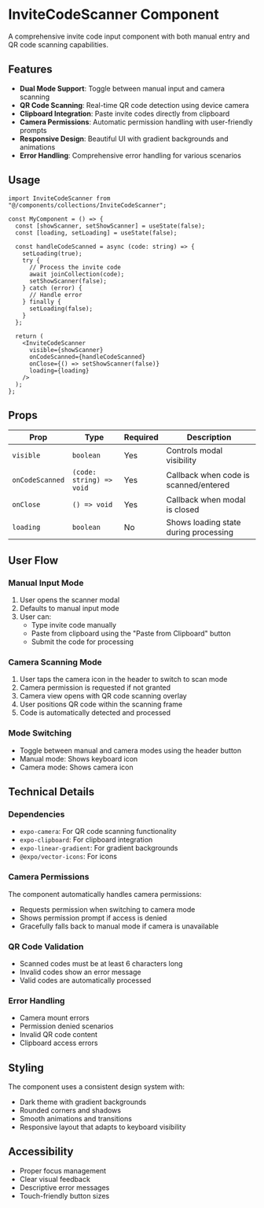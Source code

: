 # InviteCodeScanner Component

A comprehensive invite code input component with both manual entry and QR code scanning capabilities.

## Features

- **Dual Mode Support**: Toggle between manual input and camera scanning
- **QR Code Scanning**: Real-time QR code detection using device camera
- **Clipboard Integration**: Paste invite codes directly from clipboard
- **Camera Permissions**: Automatic permission handling with user-friendly prompts
- **Responsive Design**: Beautiful UI with gradient backgrounds and animations
- **Error Handling**: Comprehensive error handling for various scenarios

## Usage

```tsx
import InviteCodeScanner from "@/components/collections/InviteCodeScanner";

const MyComponent = () => {
  const [showScanner, setShowScanner] = useState(false);
  const [loading, setLoading] = useState(false);

  const handleCodeScanned = async (code: string) => {
    setLoading(true);
    try {
      // Process the invite code
      await joinCollection(code);
      setShowScanner(false);
    } catch (error) {
      // Handle error
    } finally {
      setLoading(false);
    }
  };

  return (
    <InviteCodeScanner
      visible={showScanner}
      onCodeScanned={handleCodeScanned}
      onClose={() => setShowScanner(false)}
      loading={loading}
    />
  );
};
```

## Props

| Prop            | Type                     | Required | Description                           |
| --------------- | ------------------------ | -------- | ------------------------------------- |
| `visible`       | `boolean`                | Yes      | Controls modal visibility             |
| `onCodeScanned` | `(code: string) => void` | Yes      | Callback when code is scanned/entered |
| `onClose`       | `() => void`             | Yes      | Callback when modal is closed         |
| `loading`       | `boolean`                | No       | Shows loading state during processing |

## User Flow

### Manual Input Mode

1. User opens the scanner modal
2. Defaults to manual input mode
3. User can:
   - Type invite code manually
   - Paste from clipboard using the "Paste from Clipboard" button
   - Submit the code for processing

### Camera Scanning Mode

1. User taps the camera icon in the header to switch to scan mode
2. Camera permission is requested if not granted
3. Camera view opens with QR code scanning overlay
4. User positions QR code within the scanning frame
5. Code is automatically detected and processed

### Mode Switching

- Toggle between manual and camera modes using the header button
- Manual mode: Shows keyboard icon
- Camera mode: Shows camera icon

## Technical Details

### Dependencies

- `expo-camera`: For QR code scanning functionality
- `expo-clipboard`: For clipboard integration
- `expo-linear-gradient`: For gradient backgrounds
- `@expo/vector-icons`: For icons

### Camera Permissions

The component automatically handles camera permissions:

- Requests permission when switching to camera mode
- Shows permission prompt if access is denied
- Gracefully falls back to manual mode if camera is unavailable

### QR Code Validation

- Scanned codes must be at least 6 characters long
- Invalid codes show an error message
- Valid codes are automatically processed

### Error Handling

- Camera mount errors
- Permission denied scenarios
- Invalid QR code content
- Clipboard access errors

## Styling

The component uses a consistent design system with:

- Dark theme with gradient backgrounds
- Rounded corners and shadows
- Smooth animations and transitions
- Responsive layout that adapts to keyboard visibility

## Accessibility

- Proper focus management
- Clear visual feedback
- Descriptive error messages
- Touch-friendly button sizes
